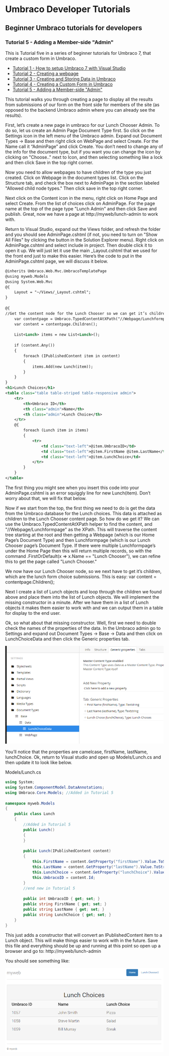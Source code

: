 # Umbraco Developer Tutorials

## Beginner Umbraco tutorials for developers

### Tutorial 5 - Adding a Member-side "Admin"
This is Tutorial five in a series of beginner tutorials for Umbraco 7, that create a custom form
in Umbraco.

*   [Tutorial 1 - How to setup Umbraco 7 with Visual Studio](Tutorial-1-Umbraco7-Setup.md)
*   [Tutorial 2 - Creating a webpage](Tutorial-2-Creating-a-Webpage.md)
*   [Tutorial 3 - Creating and Storing Data in Umbraco](Tutorial-3-Storing-Data-in-Umbraco.md)
*   [Tutorial 4 - Creating a Custom Form in Umbraco](Tutorial-4-Creating-a-Custom-Form.md)
*   [Tutorial 5 - Adding a Member-side "Admin"](Tutorial-5-Adding-a-Member-Side-Admin.md)

This tutorial walks you through creating a page to display all the results from submissions of our form on the front side for members of the site (as opposed to the backend Umbraco admin where you can already see the results).

First, let’s create a new page in umbraco for our Lunch Chooser Admin.  To do so, let us create an Admin Page Document Type first.  So click on the Settings icon in the left menu of the Umbraco admin.  Expand out Document Types → Base and then right click on WebPage and select Create.  For the Name call it “AdminPage” and click Create.  You don’t need to change any of the info for the document type, but if you want you can change the icon by clicking on  "Choose.." next to Icon, and then selecting something like a lock and then click Save in the top right corner.

Now you need to allow webpages to have children of the type you just created.  Click on Webpage in the document types list.  Click on the Structure tab, and check the box next to AdminPage in the section labeled "Allowed child node types."  Then click save in the top right corner.

Next click on the Content icon in the menu, right click on Home Page and select Create.  From the list of choices click on AdminPage.  For the page name at the top of the page type "Lunch Admin" and then click Save and publish.  Great, now we have a page at http://myweb/lunch-admin to work with.

Return to Visual Studio, expand out the Views folder, and refresh the folder and you should see AdminPage.cshtml (if not, you need to turn on "Show All Files" by clicking the button in the Solution Explorer menu).  Right click on AdminPage.cshtml and select include in project.  Then double click it to open it up.  We will just let it use the main _Layout.cshtml that we used for the front end just to make this easier.  Here’s the  code to put in the AdminPage.cshtml page, we will discuss it below.

```xml
@inherits Umbraco.Web.Mvc.UmbracoTemplatePage
@using myweb.Models
@using System.Web.Mvc
@{
    Layout = "~/Views/_Layout.cshtml";
}

@{
//Get the content node for the Lunch Chooser so we can get it’s children.
    var contentpage = Umbraco.TypedContentAtXPath("//Webpage/Lunchformpage").FirstOrDefault(x => x.Name == "Lunch Chooser");
    var content = contentpage.Children();

    List<Lunch> items = new List<Lunch>();

    if (content.Any())
    {
        foreach (IPublishedContent item in content)
        {
            items.Add(new Lunch(item));
        }
    }
}
<h1>Lunch Choices</h1>
<table class="table table-striped table-responsive admin">
    <tr>
        <th>Umbraco ID</th>
        <th class="admin">Name</th>
        <th class="admin">Lunch Choice</th>
    </tr>
    @{
        foreach (Lunch item in items)
        {
            <tr>
                <td class="text-left">@item.UmbracoID</td>
                <td class="text-left">@item.FirstName @item.LastName</td>
                <td class="text-left">@item.LunchChoice</td>
            </tr>
        }
    }
</table>
```

The first thing you might see when you insert this code into your AdminPage.cshtml is an error squiggly line for new Lunch(item).  Don’t worry about that, we will fix that below.

Now if we start from the top, the first thing we need to do is get the data from the Umbraco database for the Lunch choices.  This data is attached as children to the Lunch Chooser content page.  So how do we get it?  We can use the Umbraco.TypedContentAtXPath helper to find the content, and "//Webpage/Lunchformpage" as the XPath.  This will traverse the content tree starting at the root and then getting a Webpage (which is our Home Page’s Document Type) and then Lunchformpage (which is our Lunch Chooser page’s Document Type.  If there were multiple Lunchformpage’s under the Home Page then this will return multiple records, so with the command .FirstOrDefault(x => x.Name == "Lunch Chooser"), we can refine this to get the page called "Lunch Chooser."

We now have our Lunch Chooser node, so we next have to get it’s children, which are the lunch form choice submissions.  This is easy:   var content = contentpage.Children();

Next I create a list of Lunch objects and loop through the children we found above and place them into the list of Lunch objects.  We will implement the missing constructor in a minute.  After we have them in a list of Lunch objects it makes them easier to work with and we can output them in a table for display to the end user.

Ok, so what about that missing constructor.  Well, first we need to double check the names of the properties of the data.  In the Umbraco admin go to Settings and expand out Document Types → Base → Data and then click on LunchChoiceData and then click the Generic properties tab.

![](images/image500.png)

You’ll notice that the properties are camelcase, firstName, lastName, lunchChoice.  Ok, return to Visual studio and open up Models/Lunch.cs and then update it to look like below.

Models/Lunch.cs
```cs
using System;
using System.ComponentModel.DataAnnotations;
using Umbraco.Core.Models; //Added in Tutorial 5

namespace myweb.Models
{
    public class Lunch
    {
        //Added in Tutorial 5
        public Lunch()
        {
        }

        public Lunch(IPublishedContent content)
        {
            this.FirstName = content.GetProperty("firstName").Value.ToString();
            this.LastName = content.GetProperty("lastName").Value.ToString();
            this.LunchChoice = content.GetProperty("lunchChoice").Value.ToString();
            this.UmbracoID = content.Id;
        }
        //end new in Tutorial 5

        public int UmbracoID { get; set; }
        public string FirstName { get; set; }
        public string LastName { get; set; }
        public string LunchChoice { get; set; }
    }
}
```

This just adds a constructor that will convert an IPublishedContent item to a Lunch object.  This will make things easier to work with in the future.  Save this file and everything should be up and running at this point so open up a browser and go to: http://myweb/lunch-admin

You should see something like:

![](images/image501.png)

